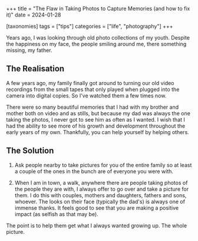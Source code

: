 +++
title = "The Flaw in Taking Photos to Capture Memories (and how to fix it)"
date = 2024-01-28

[taxonomies]
tags = ["tips"]
categories = ["life", "photography"]
+++

Years ago, I was looking through old photo collections of my youth.
Despite the happiness on my face, the people smiling
around me, there something missing, my father.

<!-- more -->

## The Realisation

A few years ago, my family finally got around to turning our old video recordings from
the small tapes that only played when plugged into the camera into digital copies. So I've watched them a few times now.

There were so many beautiful memories that I had with my brother and mother
both on video and as stills, but because my dad was always the one taking
the photos, I never got to see him as often as I wanted. I wish that I had the ability
to see more of his growth and development throughout the early years of my own. Thankfully, you can help yourself by helping others.

## The Solution

1. Ask people nearby to take pictures for you of the entire family so at least
   a couple of the ones in the bunch are of everyone you were with.

2. When I am in town, a walk, anywhere there are people taking photos of the people
   they are with, I always offer to go over and take a picture for them. I do this
   with couples, mothers and daughters, fathers and sons, whoever. The looks on their
   face (typically the dad's) is always one of immense thanks. It feels good to see 
   that you are making a positive impact (as selfish as that may be).

The point is to help them get what I always wanted growing up. The whole picture.
